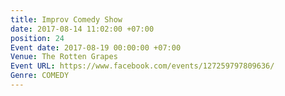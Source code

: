 ```yaml
---
title: Improv Comedy Show
date: 2017-08-14 11:02:00 +07:00
position: 24
Event date: 2017-08-19 00:00:00 +07:00
Venue: The Rotten Grapes
Event URL: https://www.facebook.com/events/127259797809636/
Genre: COMEDY
---
```


